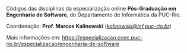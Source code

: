 Códigos das disciplinas da especialização online **Pós-Graduação em Engenharia de Software**, do Departamento de Informática da PUC-Rio.

Coordenação: **Prof. Marcos Kalinowski** (*kalinowski@inf.puc-rio.br*)

Mais informações em: https://especializacao.ccec.puc-rio.br/especializacao/engenharia-de-software
